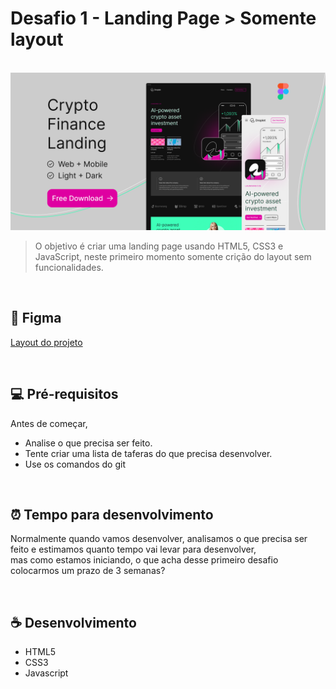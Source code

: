 # Desafio 1 - Landing Page > Somente layout
<br>
<img src="desafio-1.png" alt="Desafio 1">
<br>

> O objetivo é criar uma landing page usando HTML5, CSS3 e JavaScript, neste primeiro momento somente crição do layout sem funcionalidades.

<br>

## 📝 Figma

[Layout do projeto](https://www.figma.com/file/d31jn4Tmtgvb5ljCzvABh1/Crypto-App-Finance-Landing---Free-Figma-Web-Page-for-Startups---Web%2FMobile---Light%2FDark-(Community)?node-id=7%3A173)

<br>

## 💻 Pré-requisitos

Antes de começar,

- Analise o que precisa ser feito.
- Tente criar uma lista de taferas do que precisa desenvolver.
- Use os comandos do git

<br>

## ⏰ Tempo para desenvolvimento

Normalmente quando vamos desenvolver, analisamos o que precisa ser feito e estimamos quanto tempo vai levar para desenvolver, <br>
mas como estamos iniciando, o que acha desse primeiro desafio colocarmos um prazo de 3 semanas?

<br>

## ☕ Desenvolvimento

- HTML5
- CSS3
- Javascript
